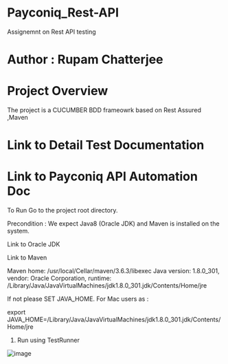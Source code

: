 # Payconiq_Rest-API
Assignemnt on Rest API testing


# Author : Rupam Chatterjee
# Project Overview
The project is a CUCUMBER BDD frameowrk based on Rest Assured ,Maven 
# Link to Detail Test Documentation
# Link to Payconiq API Automation Doc

To Run
Go to the project root directory.

Precondition : We expect Java8 (Oracle JDK) and Maven is installed on the system.

Link to Oracle JDK

Link to Maven

Maven home: /usr/local/Cellar/maven/3.6.3/libexec
Java version: 1.8.0_301, vendor: Oracle Corporation, runtime: /Library/Java/JavaVirtualMachines/jdk1.8.0_301.jdk/Contents/Home/jre

If not please SET JAVA_HOME. For Mac users as :

 export JAVA_HOME=/Library/Java/JavaVirtualMachines/jdk1.8.0_301.jdk/Contents/Home/jre
 1. Run using TestRunner

![image](https://user-images.githubusercontent.com/35593071/143107832-bd36ad47-172d-4124-9987-2a69ba6e669c.png)


